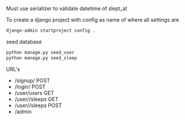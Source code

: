 Must use serializer to validate datetime of slept_at

To create a django project with config as name of where all settings are

```bash
django-admin startproject config .
```

seed database

```bash
python manage.py seed_user
python manage.py seed_sleep
```

URL's

* /signup/              POST
* /login/               POST
* /user/users           GET
* /user/<id>/sleeps     GET
* /user/<id>/sleeps     POST
* /admin                
  
